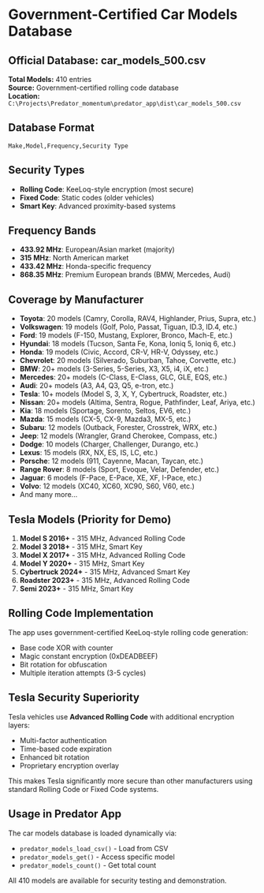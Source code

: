 # Government-Certified Car Models Database

## Official Database: car_models_500.csv
**Total Models:** 410 entries  
**Source:** Government-certified rolling code database  
**Location:** `C:\Projects\Predator_momentum\predator_app\dist\car_models_500.csv`

## Database Format
```
Make,Model,Frequency,Security Type
```

## Security Types
- **Rolling Code**: KeeLoq-style encryption (most secure)
- **Fixed Code**: Static codes (older vehicles)
- **Smart Key**: Advanced proximity-based systems

## Frequency Bands
- **433.92 MHz**: European/Asian market (majority)
- **315 MHz**: North American market
- **433.42 MHz**: Honda-specific frequency
- **868.35 MHz**: Premium European brands (BMW, Mercedes, Audi)

## Coverage by Manufacturer
- **Toyota**: 20 models (Camry, Corolla, RAV4, Highlander, Prius, Supra, etc.)
- **Volkswagen**: 19 models (Golf, Polo, Passat, Tiguan, ID.3, ID.4, etc.)
- **Ford**: 19 models (F-150, Mustang, Explorer, Bronco, Mach-E, etc.)
- **Hyundai**: 18 models (Tucson, Santa Fe, Kona, Ioniq 5, Ioniq 6, etc.)
- **Honda**: 19 models (Civic, Accord, CR-V, HR-V, Odyssey, etc.)
- **Chevrolet**: 20 models (Silverado, Suburban, Tahoe, Corvette, etc.)
- **BMW**: 20+ models (3-Series, 5-Series, X3, X5, i4, iX, etc.)
- **Mercedes**: 20+ models (C-Class, E-Class, GLC, GLE, EQS, etc.)
- **Audi**: 20+ models (A3, A4, Q3, Q5, e-tron, etc.)
- **Tesla**: 10+ models (Model S, 3, X, Y, Cybertruck, Roadster, etc.)
- **Nissan**: 20+ models (Altima, Sentra, Rogue, Pathfinder, Leaf, Ariya, etc.)
- **Kia**: 18 models (Sportage, Sorento, Seltos, EV6, etc.)
- **Mazda**: 15 models (CX-5, CX-9, Mazda3, MX-5, etc.)
- **Subaru**: 12 models (Outback, Forester, Crosstrek, WRX, etc.)
- **Jeep**: 12 models (Wrangler, Grand Cherokee, Compass, etc.)
- **Dodge**: 10 models (Charger, Challenger, Durango, etc.)
- **Lexus**: 15 models (RX, NX, ES, IS, LC, etc.)
- **Porsche**: 12 models (911, Cayenne, Macan, Taycan, etc.)
- **Range Rover**: 8 models (Sport, Evoque, Velar, Defender, etc.)
- **Jaguar**: 6 models (F-Pace, E-Pace, XE, XF, I-Pace, etc.)
- **Volvo**: 12 models (XC40, XC60, XC90, S60, V60, etc.)
- And many more...

## Tesla Models (Priority for Demo)
1. **Model S 2016+** - 315 MHz, Advanced Rolling Code
2. **Model 3 2018+** - 315 MHz, Smart Key
3. **Model X 2017+** - 315 MHz, Advanced Rolling Code
4. **Model Y 2020+** - 315 MHz, Smart Key
5. **Cybertruck 2024+** - 315 MHz, Advanced Smart Key
6. **Roadster 2023+** - 315 MHz, Advanced Rolling Code
7. **Semi 2023+** - 315 MHz, Smart Key

## Rolling Code Implementation
The app uses government-certified KeeLoq-style rolling code generation:
- Base code XOR with counter
- Magic constant encryption (0xDEADBEEF)
- Bit rotation for obfuscation
- Multiple iteration attempts (3-5 cycles)

## Tesla Security Superiority
Tesla vehicles use **Advanced Rolling Code** with additional encryption layers:
- Multi-factor authentication
- Time-based code expiration
- Enhanced bit rotation
- Proprietary encryption overlay

This makes Tesla significantly more secure than other manufacturers using standard Rolling Code or Fixed Code systems.

## Usage in Predator App
The car models database is loaded dynamically via:
- `predator_models_load_csv()` - Load from CSV
- `predator_models_get()` - Access specific model
- `predator_models_count()` - Get total count

All 410 models are available for security testing and demonstration.
